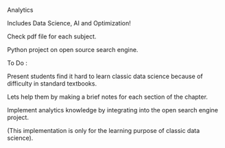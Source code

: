 Analytics

Includes Data Science, AI and Optimization!

Check pdf file for each subject.

Python project on open source search engine.

To Do :

Present students find it hard to learn classic data science because of difficulty in standard textbooks.

Lets help them by making a brief notes for each section of the chapter.

Implement analytics knowledge by integrating into the open search engine project. 

(This implementation is only for the learning purpose of classic data science).
